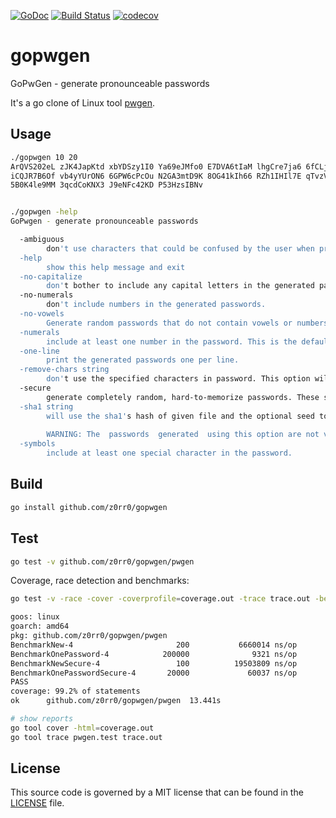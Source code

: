 [![GoDoc](https://godoc.org/github.com/z0rr0/gopwgen/pwgen?status.svg)](https://godoc.org/github.com/z0rr0/gopwgen/pwgen)  [![Build Status](https://travis-ci.com/z0rr0/gopwgen.svg?branch=master)](https://travis-ci.com/z0rr0/gopwgen) [![codecov](https://codecov.io/gh/z0rr0/gopwgen/branch/master/graph/badge.svg)](https://codecov.io/gh/z0rr0/gopwgen)

# gopwgen

GoPwGen - generate pronounceable passwords

It's a go clone of Linux tool [pwgen](https://linux.die.net/man/1/pwgen).

## Usage

```bash
./gopwgen 10 20
ArQVS202eL zJK4JapKtd xbYDSzy1I0 Ya69eJMfo0 E7DVA6tIaM lhgCre7ja6 6fCLjYfQjL fEt6kivIVt
iCQJR7B6Of vb4yYUrON6 6GPW6cPcOu N2GA3mtD9K 8OG41kIh66 RZh1IHIl7E qTvzVL1qJk 18FP3yuzd2
5B0K4le9MM 3qcdCoKNX3 J9eNFc42KD P53HzsIBNv


./gopwgen -help
GoPwgen - generate pronounceable passwords

  -ambiguous
        don't use characters that could be confused by the user when printed, such as 'l' and '1', or '0' or 'O'.  This reduces the number of possible passwords significantly, and as such reduces the quality of the  passwords.It may be useful for users who have bad vision, but in general use of this option is not recommended.
  -help
        show this help message and exit
  -no-capitalize
        don't bother to include any capital letters in the generated passwords.
  -no-numerals
        don't include numbers in the generated passwords.
  -no-vowels
        Generate random passwords that do not contain vowels or numbers that might be mistaken for vowels. It provides less secure passwords to allow system administrators to not have to worry with random passwords acciden‐tally contain offensive substrings.
  -numerals
        include at least one number in the password. This is the default option. (default true)
  -one-line
        print the generated passwords one per line.
  -remove-chars string
        don't use the specified characters in password. This option will disable the phomeme-based generator and uses the random password generator.
  -secure
        generate completely random, hard-to-memorize passwords. These should only be used for machine passwords,  since otherwise  it's almost guaranteed that users will simply write the password on a piece of paper taped to the monitor...
  -sha1 string
        will use the sha1's hash of given file and the optional seed to create password.It will allow you to compute the same password later, if you remember the file, seed, and pwgen's options used. ie: pwgen -H ~/your_favorite.mp3#your@email.com gives a list of possibles passwords for your pop3 account, and you can ask this list again and again.
    
        WARNING: The  passwords  generated  using this option are not very random.If you use this option, make sure the attacker can not obtain a copy of the file.Also, note that the name of the file may be easily available from the ~/.history or ~/.bash_history file.
  -symbols
        include at least one special character in the password.
```

## Build

```bash
go install github.com/z0rr0/gopwgen
```

## Test

```bash
go test -v github.com/z0rr0/gopwgen/pwgen
```

Coverage, race detection and benchmarks:

```bash
go test -v -race -cover -coverprofile=coverage.out -trace trace.out -benchmem -bench=. github.com/z0rr0/gopwgen/pwgen

goos: linux
goarch: amd64
pkg: github.com/z0rr0/gopwgen/pwgen
BenchmarkNew-4                       200           6660014 ns/op           19542 B/op        607 allocs/op
BenchmarkOnePassword-4            200000              9321 ns/op              16 B/op          2 allocs/op
BenchmarkNewSecure-4                 100          19503809 ns/op           33390 B/op       3007 allocs/op
BenchmarkOnePasswordSecure-4       20000             60037 ns/op             136 B/op         17 allocs/op
PASS
coverage: 99.2% of statements
ok      github.com/z0rr0/gopwgen/pwgen  13.441s

# show reports
go tool cover -html=coverage.out
go tool trace pwgen.test trace.out
```

## License

This source code is governed by a MIT license that can be found in the [LICENSE](https://github.com/z0rr0/gopwgen/blob/master/LICENSE) file.